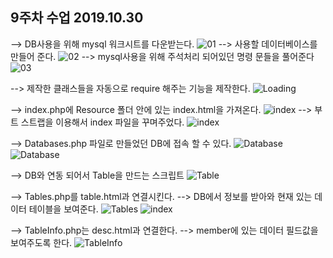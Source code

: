 ## 9주차 수업 2019.10.30

--> DB사용을 위해 mysql 워크시트를 다운받는다.
![01](./images/01.PNG)
--> 사용할 데이터베이스를 만들어 준다.
![02](./images/02.PNG)
--> mysql사용을 위해 주석처리 되어있던 명령 문들을 풀어준다
![03](./images/03.PNG)

--> 제작한 클래스들을 자동으로 require 해주는 기능을 제작한다.
![Loading](./images/Loading.PNG)

--> index.php에 Resource 폴더 안에 있는 index.html을 가져온다.
![index](./images/index.PNG)
--> 부트 스트랩을 이용해서 index 파일을 꾸며주었다.
![index](./images/1.PNG)

--> Databases.php 파일로 만들었던 DB에 접속 할 수 있다.
![Database](./images/Databses_1.PNG)
![Database](./images/Databses_2.PNG)

--> DB와 연동 되어서 Table을 만드는 스크립트
![Table](./images/Table.PNG)

--> Tables.php를 table.html과 연결시킨다.
--> DB에서 정보를 받아와 현재 있는 데이터 테이블을 보여준다.
![Tables](./images/Tables.PNG)
![index](./images/2.PNG)


--> TableInfo.php는 desc.html과 연결한다.
--> member에 있는 데이터 필드값을 보여주도록 한다.
![TableInfo](./images/TableInfo.PNG)


